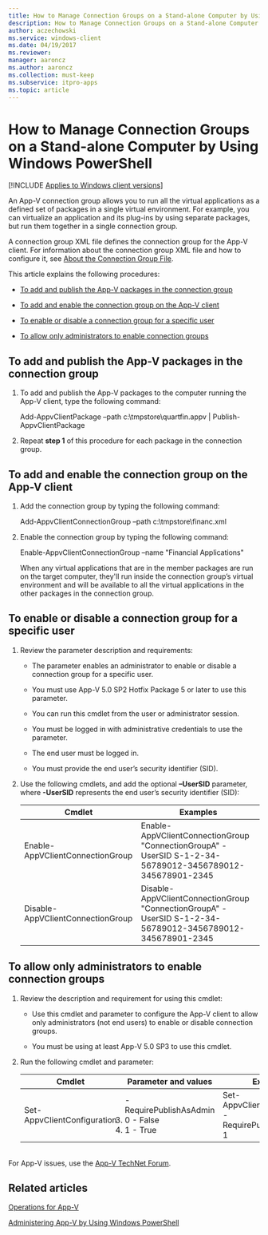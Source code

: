 ```yaml
---
title: How to Manage Connection Groups on a Stand-alone Computer by Using Windows PowerShell (Windows 10/11)
description: How to Manage Connection Groups on a Stand-alone Computer by Using Windows PowerShell
author: aczechowski
ms.service: windows-client
ms.date: 04/19/2017
ms.reviewer:
manager: aaroncz
ms.author: aaroncz
ms.collection: must-keep
ms.subservice: itpro-apps
ms.topic: article
---
```


# How to Manage Connection Groups on a Stand-alone Computer by Using Windows PowerShell

[!INCLUDE [Applies to Windows client versions](../includes/applies-to-windows-client-versions.md)]

An App-V connection group allows you to run all the virtual applications as a defined set of packages in a single virtual environment. For example, you can virtualize an application and its plug-ins by using separate packages, but run them together in a single connection group.

A connection group XML file defines the connection group for the App-V client. For information about the connection group XML file and how to configure it, see [About the Connection Group File](appv-connection-group-file.md).

This article explains the following procedures:

-   [To add and publish the App-V packages in the connection group](#to-add-and-publish-the-app-v-packages-in-the-connection-group)

-   [To add and enable the connection group on the App-V client](#to-add-and-enable-the-connection-group-on-the-app-v-client)

-   [To enable or disable a connection group for a specific user](#to-enable-or-disable-a-connection-group-for-a-specific-user)

-   [To allow only administrators to enable connection groups](#to-allow-only-administrators-to-enable-connection-groups)

## To add and publish the App-V packages in the connection group

1.  To add and publish the App-V packages to the computer running the App-V client, type the following command:

    Add-AppvClientPackage –path c:\\tmpstore\\quartfin.appv | Publish-AppvClientPackage

2.  Repeat **step 1** of this procedure for each package in the connection group.

## To add and enable the connection group on the App-V client

1.  Add the connection group by typing the following command:

    Add-AppvClientConnectionGroup –path c:\\tmpstore\\financ.xml

2.  Enable the connection group by typing the following command:

    Enable-AppvClientConnectionGroup –name "Financial Applications"

    When any virtual applications that are in the member packages are run on the target computer, they'll run inside the connection group’s virtual environment and will be available to all the virtual applications in the other packages in the connection group.

## To enable or disable a connection group for a specific user

1.  Review the parameter description and requirements:

    -   The parameter enables an administrator to enable or disable a connection group for a specific user.

    -   You must use App-V 5.0 SP2 Hotfix Package 5 or later to use this parameter.

    -   You can run this cmdlet from the user or administrator session.

    -   You must be logged in with administrative credentials to use the parameter.

    -   The end user must be logged in.

    -   You must provide the end user’s security identifier (SID).

2.  Use the following cmdlets, and add the optional **–UserSID** parameter, where **-UserSID** represents the end user’s security identifier (SID):

    |Cmdlet|Examples|
    |--- |--- |
    |Enable-AppVClientConnectionGroup|Enable-AppVClientConnectionGroup "ConnectionGroupA" -UserSID S-1-2-34-56789012-3456789012-345678901-2345|
    |Disable-AppVClientConnectionGroup|Disable-AppVClientConnectionGroup "ConnectionGroupA" -UserSID S-1-2-34-56789012-3456789012-345678901-2345|

## To allow only administrators to enable connection groups

1.  Review the description and requirement for using this cmdlet:

    -   Use this cmdlet and parameter to configure the App-V client to allow only administrators (not end users) to enable or disable connection groups.

    -   You must be using at least App-V 5.0 SP3 to use this cmdlet.

2.  Run the following cmdlet and parameter:

    |Cmdlet|Parameter and values|Example|
    |--- |--- |--- |
    |Set-AppvClientConfiguration|-RequirePublishAsAdmin<li>0 - False<li>1 - True|Set-AppvClientConfiguration -RequirePublishAsAdmin<br>1|

<br>For App-V issues, use the [App-V TechNet Forum](https://social.technet.microsoft.com/Forums/en-US/home?forum=mdopappv).

## Related articles


[Operations for App-V](appv-operations.md)

[Administering App-V by Using Windows PowerShell](appv-administering-appv-with-powershell.md)
